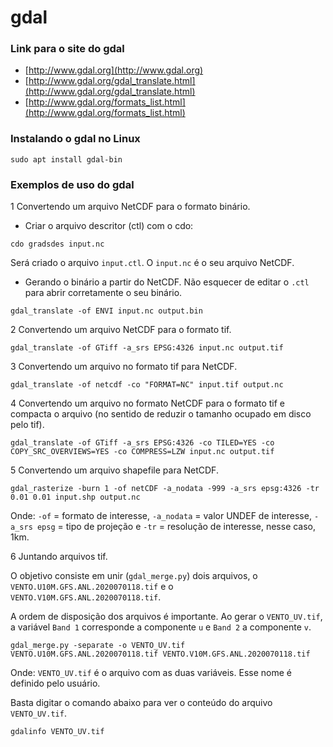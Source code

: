 gdal
====

### Link para o site do gdal 

+ [http://www.gdal.org](http://www.gdal.org)
+ [http://www.gdal.org/gdal_translate.html](http://www.gdal.org/gdal_translate.html)
+ [http://www.gdal.org/formats_list.html](http://www.gdal.org/formats_list.html)


### Instalando o gdal no Linux

`sudo apt install gdal-bin`

### Exemplos de uso do gdal

1 Convertendo um arquivo NetCDF para o formato binário.

+ Criar o arquivo descritor (ctl) com o cdo:

`cdo gradsdes input.nc`

Será criado o arquivo `input.ctl`. O `input.nc` é o seu arquivo NetCDF.

+ Gerando o binário a partir do NetCDF. Não esquecer de editar o `.ctl` para abrir corretamente o seu binário.

`gdal_translate -of ENVI input.nc output.bin`

2 Convertendo um arquivo NetCDF para o formato tif.

`gdal_translate -of GTiff -a_srs EPSG:4326 input.nc output.tif`

3 Convertendo um arquivo no formato tif para NetCDF.

`gdal_translate -of netcdf -co "FORMAT=NC" input.tif output.nc`

4 Convertendo um arquivo no formato NetCDF para o formato tif e compacta o arquivo (no sentido de reduzir o tamanho ocupado em disco pelo tif).

`gdal_translate -of GTiff -a_srs EPSG:4326 -co TILED=YES -co COPY_SRC_OVERVIEWS=YES -co COMPRESS=LZW input.nc output.tif`

5 Convertendo um arquivo shapefile para NetCDF.

`gdal_rasterize -burn 1 -of netCDF -a_nodata -999 -a_srs epsg:4326 -tr 0.01 0.01 input.shp output.nc`

Onde: `-of` = formato de interesse, `-a_nodata` = valor UNDEF de interesse, `-a_srs epsg` = tipo de projeção e `-tr` = resolução de interesse, nesse caso, 1km.

6 Juntando arquivos tif.

O objetivo consiste em unir (`gdal_merge.py`) dois arquivos, o `VENTO.U10M.GFS.ANL.2020070118.tif` e o `VENTO.V10M.GFS.ANL.2020070118.tif`. 

A ordem de disposição dos arquivos é importante. Ao gerar o `VENTO_UV.tif`, a variável `Band 1` corresponde a componente `u` e `Band 2` a componente `v`.

`gdal_merge.py -separate -o VENTO_UV.tif VENTO.U10M.GFS.ANL.2020070118.tif
VENTO.V10M.GFS.ANL.2020070118.tif`

Onde: `VENTO_UV.tif` é o arquivo com as duas variáveis. Esse nome é definido pelo usuário.

Basta digitar o comando abaixo para ver o conteúdo do arquivo `VENTO_UV.tif`.

`gdalinfo VENTO_UV.tif`